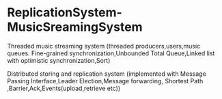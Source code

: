 # ReplicationSystem-MusicSreamingSystem

Threaded music streaming system (threaded producers,users,music queues. Fine-grained synchronization,Unbounded Total Queue,Linked list with optimistic synchronization,Sort)

Distributed storing and replication system (implemented with Message Passing Interface,Leader Election,Message forwarding, Shortest Path ,Barrier,Ack,Events(upload,retrieve etc))
